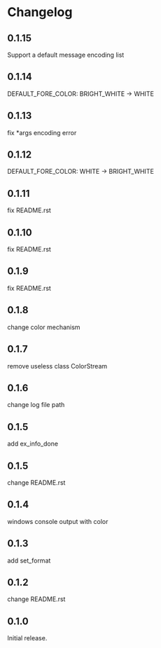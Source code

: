 # Changelog

## 0.1.15

Support a default message encoding list

## 0.1.14

DEFAULT_FORE_COLOR: BRIGHT_WHITE -> WHITE

## 0.1.13

fix *args encoding error

## 0.1.12

DEFAULT_FORE_COLOR: WHITE -> BRIGHT_WHITE

## 0.1.11

fix README.rst

## 0.1.10

fix README.rst

## 0.1.9

fix README.rst

## 0.1.8

change color mechanism

## 0.1.7

remove useless class ColorStream

## 0.1.6

change log file path

## 0.1.5

add ex_info_done

## 0.1.5

change README.rst

## 0.1.4

windows console output with color

## 0.1.3

add set_format

## 0.1.2

change README.rst

## 0.1.0

Initial release.


